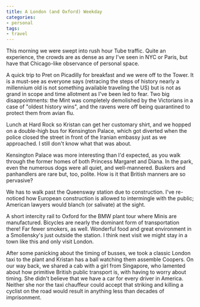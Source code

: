 ```yaml
---
title: A London (and Oxford) Weekday
categories:
- personal
tags:
- travel
---
```


This morning we were swept into rush hour Tube traffic.  Quite an experience, the crowds are as dense as any I've seen in NYC or Paris, but have that Chicago-like observance of personal space.

A quick trip to Pret on Picadilly for breakfast and we were off to the Tower.  It is a must-see as everyone says (retracing the steps of history nearly a millennium old is not something available traveling the US) but is not as grand in scope and time allotment as I've been led to fear.  Two big disappointments: the Mint was completely demolished by the Victorians in a case of "oldest history wins", and the ravens were off being quarantined to protect them from avian flu.

Lunch at Hard Rock so Kristan can get her customary shirt, and we hopped on a double-high bus for Kensington Palace, which got diverted when the police closed the street in front of the Iranian embassy just as we approached.  I still don't know what that was about.

Kensington Palace was more interesting than I'd expected, as you walk through the former homes of both Princess Margaret and Diana.  In the park, even the numerous dogs were all quiet, and well-mannered.  Buskers and panhandlers are rare but, too, polite.  How is it that British manners are so pervasive?

We has to walk past the Queensway station due to construction.  I've re-noticed how European construction is allowed to intermingle with the public; American lawyers would blanch (or salivate) at the sight.

A short intercity rail to Oxford for the BMW plant tour where Minis are manufactured.  Bicycles are nearly the dominant form of transportation there!  Far fewer smokers, as well.  Wonderful food and great environment in a Smollensky's just outside the station.  I think next visit we might stay in a town like this and only visit London.

After some panicking about the timing of busses, we took a classic London taxi to the plant and Kristan has a ball watching them assemble Coopers.  On our way back, we shared a cab with a girl from Singapore, who lamented about how primitive British public transport is, with having to worry about timing.  She didn't believe that we have a car for every driver in America.  Neither she nor the taxi chauffeur could accept that striking and killing a cyclist on the road would result in anything less than decades of imprisonment.
